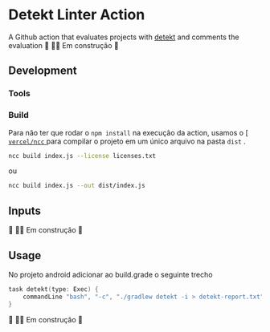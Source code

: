 # Detekt Linter Action

A Github action that evaluates projects with [detekt](https://detekt.dev/)  and comments the evaluation
🚧  👷‍♀️ Em construção  🚧  

## Development

### Tools

### Build

Para não ter que rodar o `npm install` na execução da action, usamos o [[ `vercel/ncc` ](https://github.com/vercel/ncc) para compilar o projeto em um único arquivo na pasta `dist` .

```bash
ncc build index.js --license licenses.txt
```

ou 

```bash
ncc build index.js --out dist/index.js
```

## Inputs 

🚧  👷‍♀️ Em construção  🚧  

## Usage

No projeto android adicionar ao build.grade o seguinte trecho

```kotlin
task detekt(type: Exec) {
    commandLine "bash", "-c", "./gradlew detekt -i > detekt-report.txt"
}
```

🚧  👷‍♀️ Em construção  🚧  
